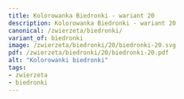 ```yaml
---
title: Kolorowanka Biedronki - wariant 20
description: Kolorowanka Biedronki - wariant 20
canonical: /zwierzeta/biedronki/
variant_of: biedronki
image: /zwierzeta/biedronki/20/biedronki-20.svg
pdf: /zwierzeta/biedronki/20/biedronki-20.pdf
alt: "Kolorowanki biedronki"
tags:
- zwierzeta
- biedronki
---
```

